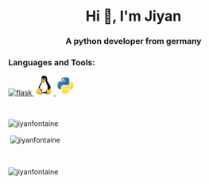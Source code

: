 <h1 align="center">Hi 👋, I'm Jiyan</h1>
<h3 align="center">A python developer from germany</h3>

<h3 align="left">Languages and Tools:</h3>
<p align="left"> <a href="https://flask.palletsprojects.com/" target="_blank" rel="noreferrer"> <img src="https://www.vectorlogo.zone/logos/pocoo_flask/pocoo_flask-icon.svg" alt="flask" width="40" height="40"/> </a> <a href="https://www.linux.org/" target="_blank" rel="noreferrer"> <img src="https://raw.githubusercontent.com/devicons/devicon/master/icons/linux/linux-original.svg" alt="linux" width="40" height="40"/> </a> <a href="https://www.python.org" target="_blank" rel="noreferrer"> <img src="https://raw.githubusercontent.com/devicons/devicon/master/icons/python/python-original.svg" alt="python" width="40" height="40"/> </a> </p>
<br>
<p><img align="left" src="https://github-readme-stats.vercel.app/api/top-langs?username=jiyanfontaine&show_icons=true&locale=en&layout=compact" alt="jiyanfontaine" /></p>
<br>
<p>&nbsp;<img align="center" src="https://github-readme-stats.vercel.app/api?username=jiyanfontaine&show_icons=true&locale=en" alt="jiyanfontaine" /></p>
<br>
<p><img align="center" src="https://github-readme-streak-stats.herokuapp.com/?user=jiyanfontaine&" alt="jiyanfontaine" /></p>
